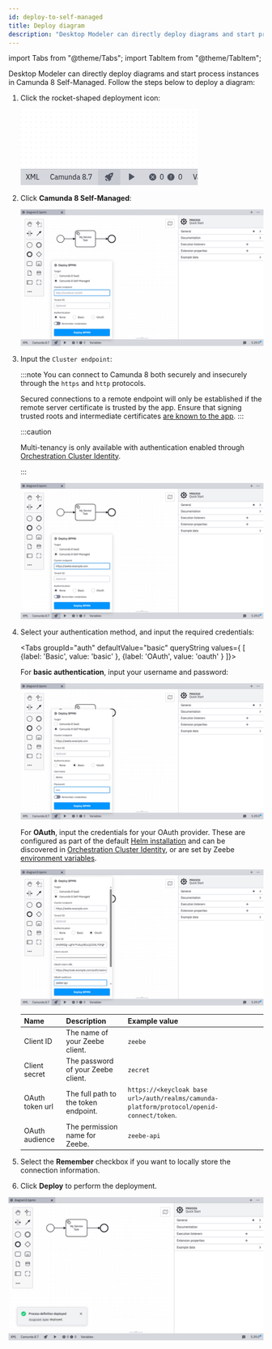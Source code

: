 ```yaml
---
id: deploy-to-self-managed
title: Deploy diagram
description: "Desktop Modeler can directly deploy diagrams and start process instances in Camunda 8 Self-Managed."
---
```


import Tabs from "@theme/Tabs";
import TabItem from "@theme/TabItem";

Desktop Modeler can directly deploy diagrams and start process instances in Camunda 8 Self-Managed. Follow the steps below to deploy a diagram:

1. Click the rocket-shaped deployment icon:

   ![deployment icon](./img/deploy-icon.png)

2. Click **Camunda 8 Self-Managed**:

   ![deployment configuration](./img/deploy-empty.png)

3. Input the `Cluster endpoint`:

   :::note
   You can connect to Camunda 8 both securely and insecurely through the `https` and `http` protocols.

   Secured connections to a remote endpoint will only be established if the remote server certificate is trusted by the app. Ensure that signing trusted roots and intermediate certificates [are known to the app](/components/modeler/desktop-modeler/flags/flags.md#zeebe-ssl-certificate).
   :::

   :::caution

   Multi-tenancy is only available with authentication enabled through [Orchestration Cluster Identity](/components/identity/identity-introduction.md).

   :::

   ![deployment via Camunda 8](./img/deploy-endpoint.png)

4. Select your authentication method, and input the required credentials:

   <Tabs groupId="auth" defaultValue="basic" queryString values={
   [
   {label: 'Basic', value: 'basic' },
   {label: 'OAuth', value: 'oauth' }
   ]}>

   <TabItem value='basic'>

   For **basic authentication**, input your username and password:

   ![basic auth configuration](./img/deploy-with-basic-auth.png)

   </TabItem>

   <TabItem value='oauth'>

   For **OAuth**, input the credentials for your OAuth provider. These are configured as part of the default [Helm installation](/self-managed/installation-methods/helm/install.md) and can be discovered in [Orchestration Cluster Identity](/components/identity/identity-introduction.md), or are set by Zeebe [environment variables](/self-managed/components/orchestration-cluster/zeebe/security/client-authorization.md#environment-variables).

   ![oauth configuration](./img/deploy-with-oauth.png)

   | Name            | Description                          | Example value                                                                             |
   | --------------- | ------------------------------------ | ----------------------------------------------------------------------------------------- |
   | Client ID       | The name of your Zeebe client.       | `zeebe`                                                                                   |
   | Client secret   | The password of your Zeebe client.   | `zecret`                                                                                  |
   | OAuth token url | The full path to the token endpoint. | `https://<keycloak base url>/auth/realms/camunda-platform/protocol/openid-connect/token`. |
   | OAuth audience  | The permission name for Zeebe.       | `zeebe-api`                                                                               |

   </TabItem>
   </Tabs>

5. Select the **Remember** checkbox if you want to locally store the connection information.

6. Click **Deploy** to perform the deployment.

![deployment successful](./img/deploy-success.png)
